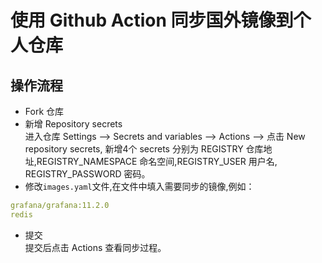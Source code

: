 # 使用 Github Action 同步国外镜像到个人仓库

## 操作流程
- Fork 仓库
- 新增 Repository secrets
<br>进入仓库 Settings --> Secrets and variables --> Actions --> 点击 New repository secrets, 新增4个 secrets 分别为 REGISTRY 仓库地址,REGISTRY_NAMESPACE 命名空间,REGISTRY_USER 用户名, REGISTRY_PASSWORD 密码。
- 修改`images.yaml`文件,在文件中填入需要同步的镜像,例如：
```yaml
grafana/grafana:11.2.0
redis
```
- 提交
<br>提交后点击 Actions 查看同步过程。
